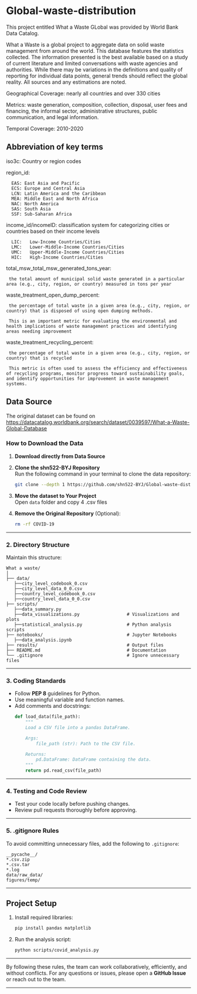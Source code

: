 # Global-waste-distribution

This project entitled What a Waste GLobal was provided by World Bank Data Catalog.

What a Waste is a global project to aggregate data on solid waste management from around the world. This database features the statistics collected. The information presented is the best available based on a study of current literature and limited conversations with waste agencies and authorities. While there may be variations in the definitions and quality of reporting for individual data points, general trends should reflect the global reality. All sources and any estimations are noted.

Geographical Coverage:   nearly all countries and over 330 cities

Metrics:        waste generation, composition, collection, disposal, user fees and financing, the 
                informal sector, administrative structures, public communication, and legal information.             

Temporal Coverage:       2010-2020

## Abbreviation of key terms
iso3c:  Country or region codes

region_id: 

      EAS: East Asia and Pacific
      ECS: Europe and Central Asia
      LCN: Latin America and the Caribbean
      MEA: Middle East and North Africa
      NAC: North America
      SAS: South Asia
      SSF: Sub-Saharan Africa
      
income_id/incomeID:   classification system for categorizing cities or countries based on their income levels

      LIC:   Low-Income Countries/Cities
      LMC:   Lower-Middle-Income Countries/Cities
      UMC:   Upper-Middle-Income Countries/Cities
      HIC:   High-Income Countries/Cities

total_msw_total_msw_generated_tons_year:  

     the total amount of municipal solid waste generated in a particular area (e.g., city, region, or country) measured in tons per year

waste_treatment_open_dump_percent:  
    
     the percentage of total waste in a given area (e.g., city, region, or country) that is disposed of using open dumping methods. 
    
     This is an important metric for evaluating the environmental and health implications of waste management practices and identifying areas needing improvement

waste_treatment_recycling_percent:   

     the percentage of total waste in a given area (e.g., city, region, or country) that is recycled
     
     This metric is often used to assess the efficiency and effectiveness of recycling programs, monitor progress toward sustainability goals, and identify opportunities for improvement in waste management systems.



## **Data Source**
The original dataset can be found on https://datacatalog.worldbank.org/search/dataset/0039597/What-a-Waste-Global-Database

### **How to Download the Data**

1. **Download directly from Data Source**  

2. **Clone the shn522-BYJ Repository**  
   Run the following command in your terminal to clone the data repository:
   ```bash
   git clone --depth 1 https://github.com/shn522-BYJ/Global-waste-distribution.git

3. **Move the dataset to Your Project**  
   Open `data` folder and copy 4 .csv files

4. **Remove the Original Repository** (Optional):
   ```bash
   rm -rf COVID-19
   ```

---
### **2. Directory Structure**
Maintain this structure:
```
What a waste/
│
├── data/
   ├──city_level_codebook_0.csv
   ├──city_level_data_0_0.csv
   ├──country_level_codebook_0.csv
   ├──country_level_data_0_0.csv                        
├── scripts/
   ├──data_summary.py
   ├──data_visualizations.py                  # Visualizations and plots
   ├──statistical_analysis.py                 # Python analysis scripts
├── notebooks/                                # Jupyter Notebooks
   ├──data_analysis.ipynb                                               
├── results/                                  # Output files
├── README.md                                 # Documentation
└── .gitignore                                # Ignore unnecessary files
```
---
### **3. Coding Standards**
- Follow **PEP 8** guidelines for Python.
- Use meaningful variable and function names.
- Add comments and docstrings:
   ```python
   def load_data(file_path):
       """
       Load a CSV file into a pandas DataFrame.

       Args:
           file_path (str): Path to the CSV file.

       Returns:
           pd.DataFrame: DataFrame containing the data.
       """
       return pd.read_csv(file_path)
   ```
---

### **4. Testing and Code Review**
- Test your code locally before pushing changes.
- Review pull requests thoroughly before approving.

---

### **5. .gitignore Rules**
To avoid committing unnecessary files, add the following to `.gitignore`:
```
__pycache__/
*.csv.zip
*.csv.tar
*.log
data/raw_data/
figures/temp/
```

---

## **Project Setup**
1. Install required libraries:
   ```bash
   pip install pandas matplotlib
   ```

2. Run the analysis script:
   ```bash
   python scripts/covid_analysis.py
   ```

---

By following these rules, the team can work collaboratively, efficiently, and without conflicts. For any questions or issues, please open a **GitHub Issue** or reach out to the team.

---

